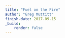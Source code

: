 ```yaml
---
title: "Fuel on the Fire"
author: "Greg Muttitt"
finish-date: 2017-09-15
_build:
    render: false
---
```


